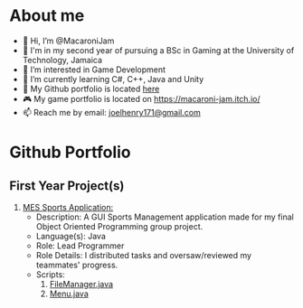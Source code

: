 # About me 
- 👋 Hi, I’m @MacaroniJam
- 🏫 I'm in my second year of pursuing a BSc in Gaming at the University of Technology, Jamaica
- 👀 I’m interested in Game Development
- 🌱 I’m currently learning C#, C++, Java and Unity
- 📄 My Github portfolio is located [here](#github-portfolio)
- 🎮 My game portfolio is located on https://macaroni-jam.itch.io/
- 📫 Reach me by email: joelhenry171@gmail.com

# Github Portfolio  
## First Year Project(s)
1. [MES Sports Application:](https://github.com/MacaroniJam/MES-Sports-Application)
   - Description: A GUI Sports Management application made for my final Object Oriented Programming group project.
   - Language(s): Java
   - Role: Lead Programmer
   - Role Details: I distributed tasks and oversaw/reviewed my teammates' progress.
   - Scripts:
        1. [FileManager.java](https://github.com/MacaroniJam/MES-Sports-Application/blob/main/MES-Sports-Application/src/FileManagerpkg/FileManager.java)
        2. [Menu.java](https://github.com/MacaroniJam/MES-Sports-Application/blob/main/MES-Sports-Application/src/Menupkg/Menu.java)

<!---
MacaroniJam/MacaroniJam is a ✨ special ✨ repository because its `README.md` (this file) appears on your GitHub profile.
You can click the Preview link to take a look at your changes.
--->
